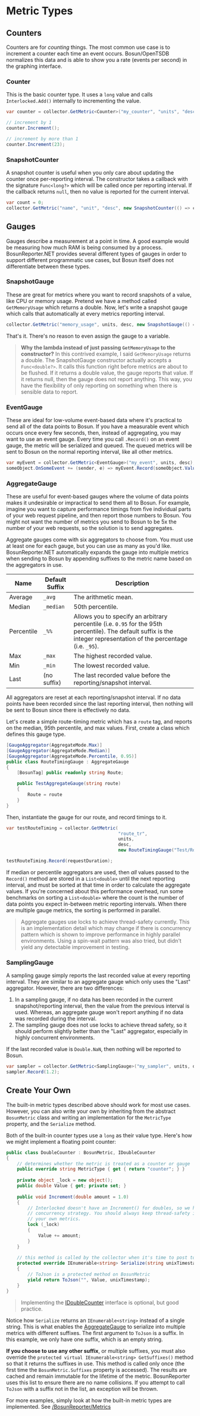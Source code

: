 # Metric Types

## Counters

Counters are for _counting_ things. The most common use case is to increment a counter each time an event occurs. Bosun/OpenTSDB normalizes this data and is able to show you a rate (events per second) in the graphing interface.

### Counter

This is the basic counter type. It uses a `long` value and calls `Interlocked.Add()` internally to incrementing the value.

```csharp
var counter = collector.GetMetric<Counter>("my_counter", "units", "description");

// increment by 1
counter.Increment();

// increment by more than 1
counter.Increment(23);
```

### SnapshotCounter

A snapshot counter is useful when you only care about updating the counter once per-reporting interval. The constructor takes a callback with the signature `Func<long?>` which will be called once per reporting interval. If the callback returns `null`, then no value is reported for the current interval.

```csharp
var count = 0;
collector.GetMetric("name", "unit", "desc", new SnapshotCounter(() => count++));
```

## Gauges

Gauges describe a measurement at a point in time. A good example would be measuring how much RAM is being consumed by a process. BosunReporter.NET provides several different types of gauges in order to support different programmatic use cases, but Bosun itself does not differentiate between these types. 

### SnapshotGauge

These are great for metrics where you want to record snapshots of a value, like CPU or memory usage. Pretend we have a method called `GetMemoryUsage` which returns a double. Now, let's write a snapshot gauge which calls that automatically at every metrics reporting interval.

```csharp
collector.GetMetric("memory_usage", units, desc, new SnapshotGauge(() => GetMemoryUsage()));
```

That's it. There's no reason to even assign the gauge to a variable.

> __Why the lambda instead of just passing `GetMemoryUsage` to the constructor?__ In this contrived example, I said `GetMemoryUsage` returns a double. The SnapshotGauge constructor actually accepts a `Func<double?>`. It calls this function right before metrics are about to be flushed. If it returns a double value, the gauge reports that value. If it returns null, then the gauge does not report anything. This way, you have the flexibility of only reporting on something when there is sensible data to report.

### EventGauge

These are ideal for low-volume event-based data where it's practical to send all of the data points to Bosun. If you have a measurable event which occurs once every few seconds, then, instead of aggregating, you may want to use an event gauge. Every time you call `.Record()` on an event gauge, the metric will be serialized and queued. The queued metrics will be sent to Bosun on the normal reporting interval, like all other metrics.

```csharp
var myEvent = collector.GetMetric<EventGauge>("my_event", units, desc);
someObject.OnSomeEvent += (sender, e) => myEvent.Record(someObject.Value);
```

### AggregateGauge

These are useful for event-based gauges where the volume of data points makes it undesirable or impractical to send them all to Bosun. For example, imagine you want to capture performance timings from five individual parts of your web request pipeline, and then report those numbers to Bosun. You might not want the number of metrics you send to Bosun to be 5x the number of your web requests, so the solution is to send aggregates.

Aggregate gauges come with six aggregators to choose from. You must use at least one for each gauge, but you can use as many as you'd like. BosunReporter.NET automatically expands the gauge into multiple metrics when sending to Bosun by appending suffixes to the metric name based on the aggregators in use.

Name       | Default Suffix | Description
-----------|----------------|------------
Average    | `_avg`         | The arithmetic mean.
Median     | `_median`      | 50th percentile.
Percentile | `_%%`          | Allows you to specify an arbitrary percentile (i.e. `0.95` for the 95th percentile). The default suffix is the integer representation of the percentage (i.e. `_95`).
Max        | `_max`         | The highest recorded value.
Min        | `_min`         | The lowest recorded value.
Last       | (no suffix)    | The last recorded value before the reporting/snapshot interval.

All aggregators are reset at each reporting/snapshot interval. If no data points have been recorded since the last reporting interval, then nothing will be sent to Bosun since there is effectively no data.

Let's create a simple route-timing metric which has a `route` tag, and reports on the median, 95th percentile, and max values. First, create a class which defines this gauge type.

```csharp
[GaugeAggregator(AggregateMode.Max)]
[GaugeAggregator(AggregateMode.Median)]
[GaugeAggregator(AggregateMode.Percentile, 0.95)]
public class RouteTimingGauge : AggregateGauge
{
	[BosunTag] public readonly string Route;

	public TestAggregateGauge(string route)
	{
		Route = route
	}
}
```

Then, instantiate the gauge for our route, and record timings to it.
 
```csharp
var testRouteTiming = collector.GetMetric(
                                          "route_tr",
                                          units,
                                          desc,
                                          new RouteTimingGauge("Test/Route"));

testRouteTiming.Record(requestDuration);
```

If median or percentile aggregators are used, then _all_ values passed to the `Record()` method are stored in a `List<double>` until the next reporting interval, and must be sorted at that time in order to calculate the aggregate values. If you're concerned about this performance overhead, run some benchmarks on sorting a `List<double>` where the count is the number of data points you expect in-between metric reporting intervals. When there are multiple gauge metrics, the sorting is performed in parallel.

> Aggregate gauges use locks to achieve thread-safety currently. This is an implementation detail which may change if there is concurrency pattern which is shown to improve performance in highly parallel environments. Using a spin-wait pattern was also tried, but didn't yield any detectable improvement in testing.

### SamplingGauge

A sampling gauge simply reports the last recorded value at every reporting interval. They are similar to an aggregate gauge which only uses the "Last" aggregator. However, there are two differences:
 
1. In a sampling gauge, if no data has been recorded in the current snapshot/reporting interval, then the value from the previous interval is used. Whereas, an aggregate gauge won't report anything if no data was recorded during the interval.
2. The sampling gauge does not use locks to achieve thread safety, so it should perform slightly better than the "Last" aggregator, especially in highly concurrent environments.

If the last recorded value is `Double.NaN`, then nothing will be reported to Bosun.

```csharp
var sampler = collector.GetMetric<SamplingGauge>("my_sampler", units, desc);
sampler.Record(1.2);
```

## Create Your Own

The built-in metric types described above should work for most use cases. However, you can also write your own by inheriting from the abstract `BosunMetric` class and writing an implementation for the `MetricType` property, and the `Serialize` method.

Both of the built-in counter types use a `long` as their value type. Here's how we might implement a floating point counter:

```csharp
public class DoubleCounter : BosunMetric, IDoubleCounter
{
	// determines whether the metric is treated as a counter or gauge
	public override string MetricType { get { return "counter"; } }
	
	private object _lock = new object();
	public double Value { get; private set; }
	
	public void Increment(double amount = 1.0)
	{
		// Interlocked doesn't have an Increment() for doubles, so we have to use another
		// concurrency strategy. You should always keep thread-safety in mind when designing
		// your own metrics.
		lock (_lock) 
		{
			Value += amount;
		}
	}
	
	// this method is called by the collector when it's time to post to the Bosun API
	protected override IEnumerable<string> Serialize(string unixTimestamp)
	{
		// ToJson is a protected method on BosunMetric
		yield return ToJson("", Value, unixTimestamp);
	}
}
```

> Implementing the [IDoubleCounter](https://github.com/bretcope/BosunReporter.NET/blob/master/BosunReporter/Infrastructure/MetricInterfaces.cs#L18) interface is optional, but good practice.

Notice how `Serialize` returns an `IEnumerable<string>` instead of a single string. This is what enables the [AggregateGauge](#aggregategauge) to serialize into multiple metrics with different suffixes. The first argument to `ToJson` is a suffix. In this example, we only have one suffix, which is an empty string.

__If you choose to use any other suffix__, or multiple suffixes, you must also override the `protected virtual IEnumerable<string> GetSuffixes()` method so that it returns the suffixes in use. This method is called only once (the first time the `BosunMetric.Suffixes` property is accessed). The results are cached and remain immutable for the lifetime of the metric. BosunReporter uses this list to ensure there are no name collisions. If you attempt to call `ToJson` with a suffix not in the list, an exception will be thrown.

For more examples, simply look at how the built-in metric types are implemented. See [/BosunReporter/Metrics](https://github.com/bretcope/BosunReporter.NET/tree/master/BosunReporter/Metrics)
